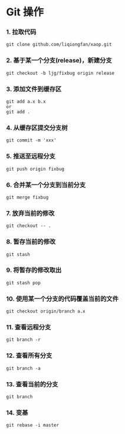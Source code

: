 # Git 操作

### 1. 拉取代码
```
git clone github.com/liqiongfan/xaop.git
```

### 2. 基于某一个分支(release)，新建分支
```
git checkout -b ljg/fixbug origin release
```

### 3. 添加文件到缓存区
```
git add a.x b.x
or
git add .
```

### 4. 从缓存区提交分支树
```
git commit -m 'xxx'
```

### 5. 推送至远程分支
```
git push origin fixbug
```

### 6. 合并某一个分支到当前分支
```
git merge fixbug
```

### 7. 放弃当前的修改
```
git checkout -- .
```

### 8. 暂存当前的修改
```
git stash
```

### 9. 将暂存的修改取出
```
git stash pop
```

### 10. 使用某一个分支的代码覆盖当前的文件
```
git checkout origin/branch a.x
```

### 11. 查看远程分支
```
git branch -r
```

### 12. 查看所有分支
```
git branch -a
```

### 13. 查看当前的分支
```
git branch
```

### 14. 变基
```
git rebase -i master
```

































































